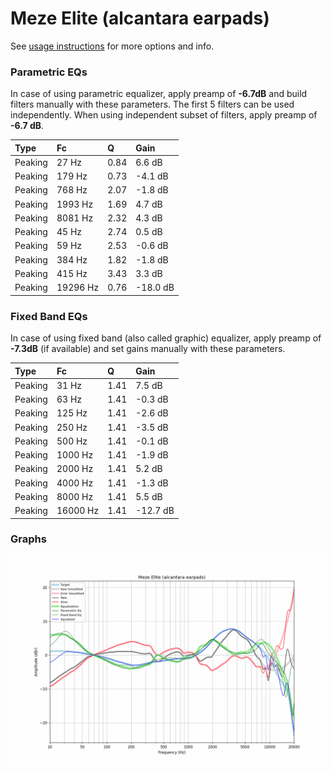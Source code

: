 # Meze Elite (alcantara earpads)
See [usage instructions](https://github.com/jaakkopasanen/AutoEq#usage) for more options and info.

### Parametric EQs
In case of using parametric equalizer, apply preamp of **-6.7dB** and build filters manually
with these parameters. The first 5 filters can be used independently.
When using independent subset of filters, apply preamp of **-6.7 dB**.

| Type    | Fc       |    Q | Gain     |
|:--------|:---------|:-----|:---------|
| Peaking | 27 Hz    | 0.84 | 6.6 dB   |
| Peaking | 179 Hz   | 0.73 | -4.1 dB  |
| Peaking | 768 Hz   | 2.07 | -1.8 dB  |
| Peaking | 1993 Hz  | 1.69 | 4.7 dB   |
| Peaking | 8081 Hz  | 2.32 | 4.3 dB   |
| Peaking | 45 Hz    | 2.74 | 0.5 dB   |
| Peaking | 59 Hz    | 2.53 | -0.6 dB  |
| Peaking | 384 Hz   | 1.82 | -1.8 dB  |
| Peaking | 415 Hz   | 3.43 | 3.3 dB   |
| Peaking | 19296 Hz | 0.76 | -18.0 dB |

### Fixed Band EQs
In case of using fixed band (also called graphic) equalizer, apply preamp of **-7.3dB**
(if available) and set gains manually with these parameters.

| Type    | Fc       |    Q | Gain     |
|:--------|:---------|:-----|:---------|
| Peaking | 31 Hz    | 1.41 | 7.5 dB   |
| Peaking | 63 Hz    | 1.41 | -0.3 dB  |
| Peaking | 125 Hz   | 1.41 | -2.6 dB  |
| Peaking | 250 Hz   | 1.41 | -3.5 dB  |
| Peaking | 500 Hz   | 1.41 | -0.1 dB  |
| Peaking | 1000 Hz  | 1.41 | -1.9 dB  |
| Peaking | 2000 Hz  | 1.41 | 5.2 dB   |
| Peaking | 4000 Hz  | 1.41 | -1.3 dB  |
| Peaking | 8000 Hz  | 1.41 | 5.5 dB   |
| Peaking | 16000 Hz | 1.41 | -12.7 dB |

### Graphs
![](./Meze%20Elite%20(alcantara%20earpads).png)